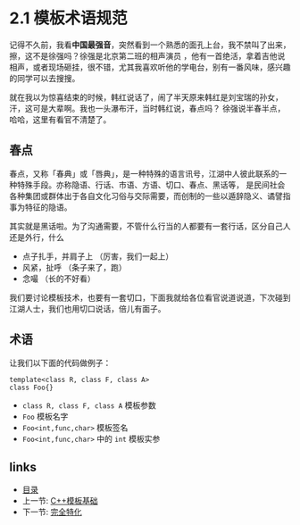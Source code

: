 # 2.1 模板术语规范

记得不久前，我看**中国最强音**，突然看到一个熟悉的面孔上台，我不禁叫了出来，擦，这不是徐强吗？徐强是北京第二班的相声演员
，他有一首绝活，拿着吉他说相声，或者现场砸挂，很不错，尤其我喜欢听他的学电台，别有一番风味，感兴趣的同学可以去搜搜。

就在我以为惊喜结束的时候，韩红说话了，闹了半天原来韩红是刘宝瑞的孙女，汗，这可是大辈啊。我也一头瀑布汗，当时韩红说，春点吗？
徐强说半春半点，哈哈，这里有看官不清楚了。

## 春点
春点，又称「春典」或「唇典」，是一种特殊的语言讯号，江湖中人彼此联系的一种特殊手段。亦称隐语、行话、市语、方语、切口、春点、黑话等，
是民间社会各种集团或群体出于各自文化习俗与交际需要，而创制的一些以遁辞隐义、谲譬指事为特征的隐语。

其实就是黑话啦。为了沟通需要，不管什么行当的人都要有一套行话，区分自己人还是外行，什么
- 点子扎手，并肩子上 （厉害，我们一起上）
- 风紧，扯呼 （条子来了，跑）
- 念嘬 （长的不好看）


我们要讨论模板技术，也要有一套切口，下面我就给各位看官说道说道，下次碰到江湖人士，我们也用切口说话，倍儿有面子。

## 术语

让我们以下面的代码做例子：

    template<class R, class F, class A>
    class Foo{}
    
- `class R, class F, class A`  模板参数
- `Foo` 模板名字
- `Foo<int,func,char>` 模板签名
- `Foo<int,func,char>` 中的 `int` 模板实参


## links
  * [目录](<00.00.目录.md>)
  * 上一节: [C++模板基础](<02.00.C++模板基础.md>)
  * 下一节: [完全特化](<02.02.完全特化.md>)
